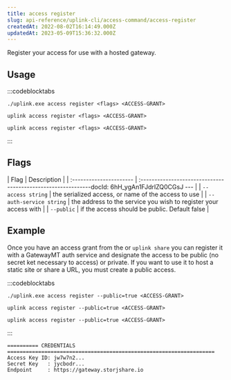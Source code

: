 ```yaml
---
title: access register
slug: api-reference/uplink-cli/access-command/access-register
createdAt: 2022-08-02T16:14:49.000Z
updatedAt: 2023-05-09T15:36:32.000Z
---
```


Register your access for use with a hosted gateway.

## Usage

:::codeblocktabs
```windows
./uplink.exe access register <flags> <ACCESS-GRANT>
```

```linux
uplink access register <flags> <ACCESS-GRANT>
```

```macos
uplink access register <flags> <ACCESS-GRANT>
```
:::

## Flags

| Flag                    | Description                                                      |
| :---------------------- | :------------------------------------------------------------docId: 6hH_ygAn1FJdrIZQ0CGsJ
--- |
| `--access string`       | the serialized access, or name of the access to use              |
| `--auth-service string` | the address to the service you wish to register your access with |
| `--public`              | if the access should be public. Default false                    |

## Example

Once you have an access grant from the [](docId\:OXSINcFRuVMBacPvswwNU) or `uplink share` you can register it with a GatewayMT auth service and designate the access to be public (no secret ket necessary to access) or private. If you want to use it to host a static site or share a URL, you must create a public access.&#x20;

:::codeblocktabs
```windows
./uplink.exe access register --public=true <ACCESS-GRANT>
```

```linux
uplink access register --public=true <ACCESS-GRANT>
```

```macos
uplink access register --public=true <ACCESS-GRANT>
```
:::

```Text
========== CREDENTIALS ===================================================================
Access Key ID: jw7w7n2...
Secret Key   : jycbodr...
Endpoint     : https://gateway.storjshare.io
```

